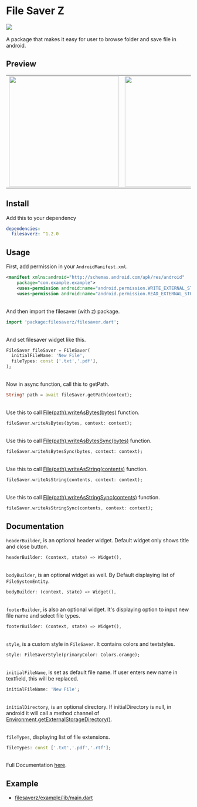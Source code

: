 # File Saver Z
<a href='https://pub.dev/packages/filesaverz'><img src='https://img.shields.io/pub/v/filesaverz.svg?logo=flutter&color=blue&style=flat-square'/></a>
\
\
A package that makes it easy for user to browse folder and save file in android.

## Preview
<table><tr><td>
  <img src='https://user-images.githubusercontent.com/45191605/164154922-7f470dbf-fd24-48d5-839e-11adb4574c40.gif' width='300'/>  
  </td><td>
  <img src='https://user-images.githubusercontent.com/45191605/164155033-6f16ebe1-eb9f-4960-b605-850f94f9b3da.png' width='300'/>
  </td></tr></table>
  
## Install
Add this to your dependency
```yaml
dependencies:
  filesaverz: ^1.2.0
```
## Usage
First, add permission in your `AndroidManifest.xml`.
```xml
<manifest xmlns:android="http://schemas.android.com/apk/res/android"
    package="com.example.example">
    <uses-permission android:name="android.permission.WRITE_EXTERNAL_STORAGE"/>
    <uses-permission android:name="android.permission.READ_EXTERNAL_STORAGE"/>
```
\
And then import the filesaver (with z) package.
```dart
import 'package:filesaverz/filesaver.dart';
```
\
And set filesaver widget like this.
```dart
FileSaver fileSaver = FileSaver(
  initialFileName: 'New File',
  fileTypes: const ['.txt','.pdf'],
);
```
\
Now in async function, call this to getPath.
```dart
String? path = await fileSaver.getPath(context);
```
\
Use this to call <a href="https://api.flutter.dev/flutter/dart-io/File/writeAsBytes.html">File(path).writeAsBytes(bytes)</a> function.
```dart
fileSaver.writeAsBytes(bytes, context: context);
```
\
Use this to call <a href="https://api.flutter.dev/flutter/dart-io/File/writeAsBytesSync.html">File(path).writeAsBytesSync(bytes)</a> function.
```dart
fileSaver.writeAsBytesSync(bytes, context: context);
```
\
Use this to call <a href="https://api.flutter.dev/flutter/dart-io/File/writeAsString.html">File(path).writeAsString(contents)</a> function.
```dart
fileSaver.writeAsString(contents, context: context);
```
\
Use this to call <a href ="https://api.flutter.dev/flutter/dart-io/File/writeAsStringSync.html">File(path).writeAsStringSync(contents)</a> function.
```dart
fileSaver.writeAsStringSync(contents, context: context);
```


## Documentation
`headerBuilder`, is an optional header widget. Default widget only shows title and close button.
  ```dart
  headerBuilder: (context, state) => Widget(),
  ```
\
`bodyBuilder`, is an optional widget as well. By Default displaying list of `FileSystemEntity`.
  ```dart
  bodyBuilder: (context, state) => Widget(),
  ```
\
`footerBuilder`, is also an optional widget. It's displaying option to input new file name and select file types.
  ```dart
  footerBuilder: (context, state) => Widget(),
  ```
\
`style`, is a custom style in `FileSaver`. It contains colors and textstyles.
  ```dart
  style: FileSaverStyle(primaryColor: Colors.orange);
  ```
\
`initialFileName`, is set as default file name. If user enters new name in textfield, this will be replaced.
  ```dart
  initialFileName: 'New File';
  ```
\
`initialDirectory`, is an optional directory. If initialDirectory is null, in android it will call a method channel of <a href="https://developer.android.com/reference/android/os/Environment#getExternalStorageDirectory()">Environment.getExternalStorageDirectory()</a>.

\
`fileTypes`, displaying list of file extensions.
  ```dart
  fileTypes: const ['.txt','.pdf','.rtf'];
  ```
\
Full Documentation <a href='https://pub.dev/documentation/filesaverz/latest/filesaverz/filesaverz-library.html'>here</a>.
## Example
* <a href="https://github.com/Nialixus/filesaverz/blob/master/example/lib/main.dart">filesaverz/example/lib/main.dart</a>
